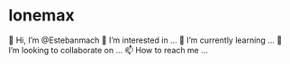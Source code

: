 # lonemax
👋 Hi, I’m @Estebanmach
👀 I’m interested in ...
🌱 I’m currently learning ...
💞️ I’m looking to collaborate on ...
📫 How to reach me ...
